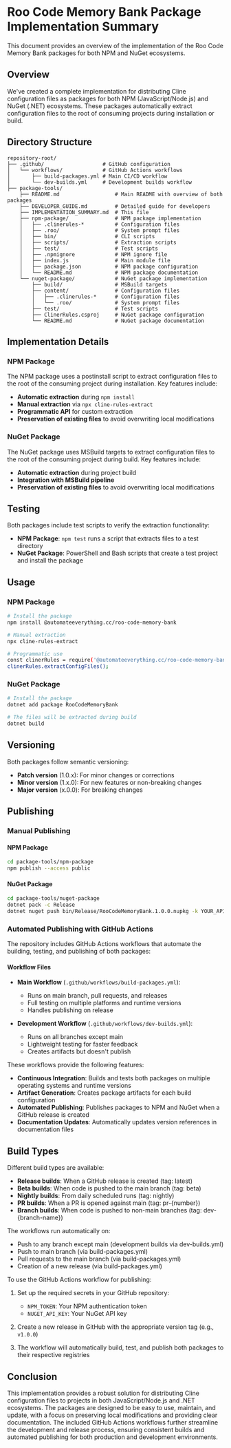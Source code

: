 # Roo Code Memory Bank Package Implementation Summary

This document provides an overview of the implementation of the Roo Code Memory Bank packages for both NPM and NuGet ecosystems.

## Overview

We've created a complete implementation for distributing Cline configuration files as packages for both NPM (JavaScript/Node.js) and NuGet (.NET) ecosystems. These packages automatically extract configuration files to the root of consuming projects during installation or build.

## Directory Structure

```
repository-root/
├── .github/                   # GitHub configuration
│   └── workflows/             # GitHub Actions workflows
│       ├── build-packages.yml # Main CI/CD workflow
│       └── dev-builds.yml     # Development builds workflow
├── package-tools/
    ├── README.md                  # Main README with overview of both packages
    ├── DEVELOPER_GUIDE.md         # Detailed guide for developers
    ├── IMPLEMENTATION_SUMMARY.md  # This file
    ├── npm-package/               # NPM package implementation
    │   ├── .clinerules-*          # Configuration files
    │   ├── .roo/                  # System prompt files
    │   ├── bin/                   # CLI scripts
    │   ├── scripts/               # Extraction scripts
    │   ├── test/                  # Test scripts
    │   ├── .npmignore             # NPM ignore file
    │   ├── index.js               # Main module file
    │   ├── package.json           # NPM package configuration
    │   └── README.md              # NPM package documentation
    └── nuget-package/             # NuGet package implementation
        ├── build/                 # MSBuild targets
        ├── content/               # Configuration files
        │   ├── .clinerules-*      # Configuration files
        │   └── .roo/              # System prompt files
        ├── test/                  # Test scripts
        ├── ClinerRules.csproj     # NuGet package configuration
        └── README.md              # NuGet package documentation
```

## Implementation Details

### NPM Package

The NPM package uses a postinstall script to extract configuration files to the root of the consuming project during installation. Key features include:

- **Automatic extraction** during `npm install`
- **Manual extraction** via `npx cline-rules-extract`
- **Programmatic API** for custom extraction
- **Preservation of existing files** to avoid overwriting local modifications

### NuGet Package

The NuGet package uses MSBuild targets to extract configuration files to the root of the consuming project during build. Key features include:

- **Automatic extraction** during project build
- **Integration with MSBuild pipeline**
- **Preservation of existing files** to avoid overwriting local modifications

## Testing

Both packages include test scripts to verify the extraction functionality:

- **NPM Package**: `npm test` runs a script that extracts files to a test directory
- **NuGet Package**: PowerShell and Bash scripts that create a test project and install the package

## Usage

### NPM Package

```bash
# Install the package
npm install @automateeverything.cc/roo-code-memory-bank

# Manual extraction
npx cline-rules-extract

# Programmatic use
const clinerRules = require('@automateeverything.cc/roo-code-memory-bank');
clinerRules.extractConfigFiles();
```

### NuGet Package

```bash
# Install the package
dotnet add package RooCodeMemoryBank

# The files will be extracted during build
dotnet build
```

## Versioning

Both packages follow semantic versioning:

- **Patch version** (1.0.x): For minor changes or corrections
- **Minor version** (1.x.0): For new features or non-breaking changes
- **Major version** (x.0.0): For breaking changes

## Publishing

### Manual Publishing

#### NPM Package

```bash
cd package-tools/npm-package
npm publish --access public
```

#### NuGet Package

```bash
cd package-tools/nuget-package
dotnet pack -c Release
dotnet nuget push bin/Release/RooCodeMemoryBank.1.0.0.nupkg -k YOUR_API_KEY -s https://api.nuget.org/v3/index.json
```

### Automated Publishing with GitHub Actions

The repository includes GitHub Actions workflows that automate the building, testing, and publishing of both packages:

#### Workflow Files

- **Main Workflow** (`.github/workflows/build-packages.yml`): 
  - Runs on main branch, pull requests, and releases
  - Full testing on multiple platforms and runtime versions
  - Handles publishing on release

- **Development Workflow** (`.github/workflows/dev-builds.yml`):
  - Runs on all branches except main
  - Lightweight testing for faster feedback
  - Creates artifacts but doesn't publish

These workflows provide the following features:

- **Continuous Integration**: Builds and tests both packages on multiple operating systems and runtime versions
- **Artifact Generation**: Creates package artifacts for each build configuration
- **Automated Publishing**: Publishes packages to NPM and NuGet when a GitHub release is created
- **Documentation Updates**: Automatically updates version references in documentation files

## Build Types

Different build types are available:

- **Release builds**: When a GitHub release is created (tag: latest)
- **Beta builds**: When code is pushed to the main branch (tag: beta)
- **Nightly builds**: From daily scheduled runs (tag: nightly)
- **PR builds**: When a PR is opened against main (tag: pr-{number})
- **Branch builds**: When code is pushed to non-main branches (tag: dev-{branch-name})

The workflows run automatically on:
- Push to any branch except main (development builds via dev-builds.yml)
- Push to main branch (via build-packages.yml)
- Pull requests to the main branch (via build-packages.yml)
- Creation of a new release (via build-packages.yml)

To use the GitHub Actions workflow for publishing:

1. Set up the required secrets in your GitHub repository:
   - `NPM_TOKEN`: Your NPM authentication token
   - `NUGET_API_KEY`: Your NuGet API key

2. Create a new release in GitHub with the appropriate version tag (e.g., `v1.0.0`)

3. The workflow will automatically build, test, and publish both packages to their respective registries

## Conclusion

This implementation provides a robust solution for distributing Cline configuration files to projects in both JavaScript/Node.js and .NET ecosystems. The packages are designed to be easy to use, maintain, and update, with a focus on preserving local modifications and providing clear documentation. The included GitHub Actions workflows further streamline the development and release process, ensuring consistent builds and automated publishing for both production and development environments.